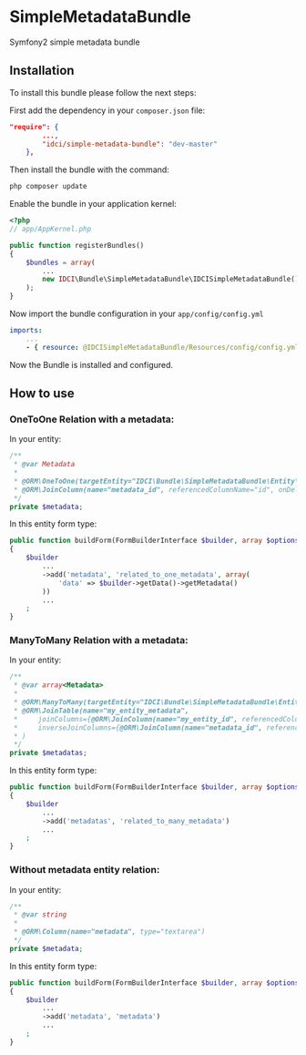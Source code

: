SimpleMetadataBundle
====================

Symfony2 simple metadata bundle


Installation
------------

To install this bundle please follow the next steps:

First add the dependency in your `composer.json` file:

```json
"require": {
        ...,
        "idci/simple-metadata-bundle": "dev-master"
    },
```

Then install the bundle with the command:

```sh
php composer update
```

Enable the bundle in your application kernel:

```php
<?php
// app/AppKernel.php

public function registerBundles()
{
    $bundles = array(
        ...
        new IDCI\Bundle\SimpleMetadataBundle\IDCISimpleMetadataBundle(),
    );
}
```

Now import the bundle configuration in your `app/config/config.yml`

```yml
imports:
    ...
    - { resource: @IDCISimpleMetadataBundle/Resources/config/config.yml }
```

Now the Bundle is installed and configured.


How to use
----------

### OneToOne Relation with a metadata:

In your entity:

```php
/**
 * @var Metadata
 *
 * @ORM\OneToOne(targetEntity="IDCI\Bundle\SimpleMetadataBundle\Entity\Metadata", cascade={"all"})
 * @ORM\JoinColumn(name="metadata_id", referencedColumnName="id", onDelete="SET NULL", nullable=true)
 */
private $metadata;
```

In this entity form type:

```php
public function buildForm(FormBuilderInterface $builder, array $options)
{
    $builder
        ...
        ->add('metadata', 'related_to_one_metadata', array(
            'data' => $builder->getData()->getMetadata()
        ))
        ...
    ;
}
```

### ManyToMany Relation with a metadata:

In your entity:

```php
/**
 * @var array<Metadata>
 *
 * @ORM\ManyToMany(targetEntity="IDCI\Bundle\SimpleMetadataBundle\Entity\Metadata", cascade={"all"})
 * @ORM\JoinTable(name="my_entity_metadata",
 *     joinColumns={@ORM\JoinColumn(name="my_entity_id", referencedColumnName="id", onDelete="cascade")},
 *     inverseJoinColumns={@ORM\JoinColumn(name="metadata_id", referencedColumnName="id", unique=true, onDelete="cascade")}
 * )
 */
private $metadatas;
```

In this entity form type:

```php
public function buildForm(FormBuilderInterface $builder, array $options)
{
    $builder
        ...
        ->add('metadatas', 'related_to_many_metadata')
        ...
    ;
}
```

### Without metadata entity relation:

In your entity:

```php
/**
 * @var string
 *
 * @ORM\Column(name="metadata", type="textarea")
 */
private $metadata;
```

In this entity form type:

```php
public function buildForm(FormBuilderInterface $builder, array $options)
{
    $builder
        ...
        ->add('metadata', 'metadata')
        ...
    ;
}
```
